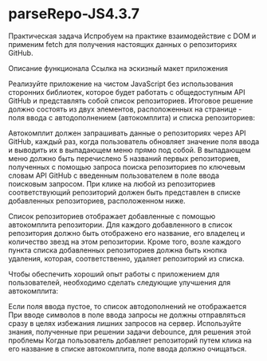 # parseRepo-JS4.3.7


Практическая задача
Испробуем на практике взаимодействие с DOM и применим fetch для получения настоящих данных о репозиториях GitHub.

Описание функционала
Ссылка на эскизный макет приложения

Реализуйте приложение на чистом JavaScript без использования сторонних библиотек, которое будет работать с общедоступным API GitHub и представлять собой список репозиториев.
Итоговое решение должно состоять из двух элементов, расположенных на странице - поля ввода с автодополнением (автокомплита) и списка репозиториев:

Автокомплит должен запрашивать данные о репозиториях через API GitHub, каждый раз, когда пользователь обновляет значение поля ввода и выводить их в выпадающем меню прямо под собой. В выпадающем меню должно быть перечислено 5 названий первых репозиториев, полученных с помощью запроса поиска репозиториев по ключевым словам API GitHub с введенным пользователем в поле ввода поисковым запросом. При клике на любой из репозиториев соответствующий репозиторий должен быть представлен в списке добавленных репозиториев, расположенном ниже.

Список репозиториев отображает добавленные с помощью автокомплита репозитории. Для каждого добавленного в список репозитория должно быть отображено его название, его владелец и количество звезд на этом репозитории. Кроме того, возле каждого пункта списка добавленных репозиториев должна быть кнопка удаления, которая, соответственно, удаляет репозиторий из списка.

Чтобы обеспечить хороший опыт работы с приложением для пользователей, необходимо сделать следующие улучшения для автокомплита:

Если поля ввода пустое, то список автодополнений не отображается
При вводе символов в поле ввода запросы не должны отправляться сразу в целях избежания лишних запросов на сервер. Используйте знания, полученные при решении задачи debounce, для решения этой проблемы
Когда пользователь добавляет репозиторий путем клика на его название в списке автокомплита, поле ввода должно очищаться.
